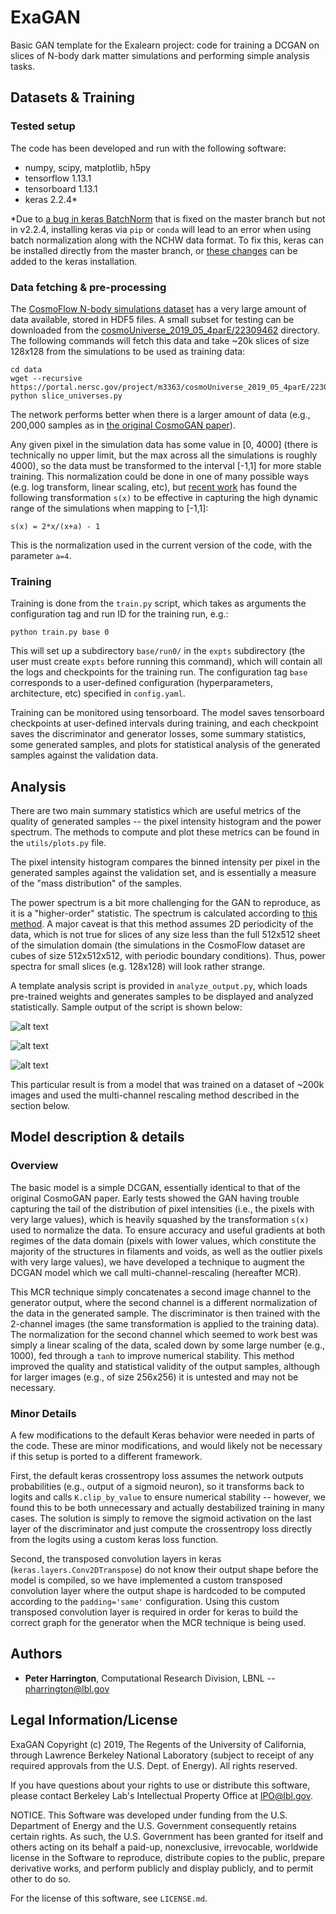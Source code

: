 
# ExaGAN

Basic GAN template for the Exalearn project: code for training a DCGAN on slices of N-body dark matter simulations and performing simple analysis tasks.

## Datasets & Training

### Tested setup
The code has been developed and run with the following software:
* numpy, scipy, matplotlib, h5py
* tensorflow 1.13.1
* tensorboard 1.13.1
* keras 2.2.4\*

\*Due to [a bug in keras BatchNorm](https://github.com/keras-team/keras/issues/10648) that is fixed on the master branch but not in v2.2.4, installing keras via `pip` or `conda`  will lead to an error when using batch normalization along with the NCHW data format. To fix this, keras can be installed directly from the master branch, or [these changes](https://github.com/keras-team/keras/commit/e3a2f7d29f2f1c21ecc978bd0038b1d1330d33c2) can be added to the keras installation.

### Data fetching & pre-processing

The [CosmoFlow N-body simulations dataset](https://portal.nersc.gov/project/m3363/) has a very large amount of data available, stored in HDF5 files. A small subset for testing can be downloaded from the  [cosmoUniverse_2019_05_4parE/22309462](https://portal.nersc.gov/project/m3363/cosmoUniverse_2019_05_4parE/22309462/) directory. The following commands will fetch this data and take ~20k slices of size 128x128 from the simulations to be used as training data:
```
cd data
wget --recursive https://portal.nersc.gov/project/m3363/cosmoUniverse_2019_05_4parE/22309462
python slice_universes.py
```
The network performs better when there is a larger amount of data (e.g., 200,000 samples as in [the original CosmoGAN paper](https://arxiv.org/pdf/1706.02390.pdf)).

Any given pixel in the simulation data has some value in \[0, 4000\] (there is technically no upper limit, but the max across all the simulations is roughly 4000), so the data must be transformed to the interval \[-1,1\] for more stable training. This normalization could be done in one of many possible ways (e.g. log transform, linear scaling, etc), but [ recent work](https://arxiv.org/abs/1801.09070) has found the following transformation `s(x)` to be effective in capturing the high dynamic range of the simulations when mapping to \[-1,1\]:

```s(x) = 2*x/(x+a) - 1```

This is the normalization used in the current version of the code, with the parameter `a=4`.

### Training

Training is done from the `train.py` script, which takes as arguments the configuration tag and run ID for the training run, e.g.:
```
python train.py base 0
```
This will set up a subdirectory `base/run0/` in the `expts` subdirectory (the user must create `expts` before running this command), which will contain all the logs and checkpoints for the training run. The configuration tag `base` corresponds to a user-defined configuration (hyperparameters, architecture, etc) specified in `config.yaml`.

Training can be monitored using tensorboard. The model saves tensorboard checkpoints at user-defined intervals during training, and each checkpoint saves the discriminator and generator losses,  some summary statistics, some generated samples, and plots for statistical analysis of the generated samples against the validation data.

## Analysis
 There are two main summary statistics which are useful metrics of the quality of generated samples -- the pixel intensity histogram and the power spectrum. The methods to compute and plot these metrics can be found in the `utils/plots.py` file. 

The pixel intensity histogram compares the binned intensity per pixel in the generated samples against the validation set, and is essentially a measure of the "mass distribution" of the samples. 

The power spectrum is a bit more challenging for the GAN to reproduce, as it is a "higher-order" statistic. The spectrum is calculated according to [this method](https://www.astrobetter.com/blog/2010/03/03/fourier-transforms-of-images-in-python/). A major caveat is that this method assumes 2D periodicity of the data, which is not true for slices of any size less than the full 512x512 sheet of the simulation domain (the simulations in the CosmoFlow dataset are cubes of size 512x512x512, with periodic boundary conditions). Thus, power spectra for small slices (e.g. 128x128) will look rather strange.
 
A template analysis script is provided in `analyze_output.py`, which loads pre-trained weights and generates samples to be displayed and analyzed statistically. Sample output of the script is shown below:

![alt text](https://raw.githubusercontent.com/pzharrington/ExaGAN/master/sample_images/generated_images.png)

![alt text](https://raw.githubusercontent.com/pzharrington/ExaGAN/master/sample_images/pixel_intensity.png)

![alt text](https://raw.githubusercontent.com/pzharrington/ExaGAN/master/sample_images/power_spectrum.png)

This particular result is from a model that was trained on a dataset of ~200k images and used the multi-channel rescaling method described in the section below.


## Model description & details

### Overview
The basic model is a simple DCGAN, essentially identical to that of the original CosmoGAN paper.  Early tests showed the GAN having trouble capturing the tail of the distribution of pixel intensities (i.e., the pixels with very large values), which is heavily squashed by the transformation `s(x)` used to normalize the data. To ensure accuracy and useful gradients at both regimes of the data domain (pixels with lower values, which constitute the majority of the structures in filaments and voids, as well as the outlier pixels with very large values), we have developed a technique to augment the DCGAN model which we call multi-channel-rescaling (hereafter MCR). 

This MCR technique simply concatenates a second image channel to the generator output, where the second channel is a different normalization of the data in the generated sample. The discriminator is then trained with the 2-channel images (the same transformation is applied to the training data). The normalization for the second channel which seemed to work best was simply a linear scaling of the data, scaled down by some large number (e.g., 1000), fed through a `tanh` to improve numerical stability. This method improved the quality and statistical validity of the output samples, although for larger images (e.g., of size 256x256) it is untested and may not be necessary.

### Minor Details 
A few modifications to the default Keras behavior were needed in parts of the code. These are minor modifications, and would likely not be necessary if this setup is ported to a different framework.

First, the default keras crossentropy loss assumes the network outputs probabilities (e.g., output of a sigmoid neuron), so it transforms back to logits and calls `K.clip_by_value`  to ensure numerical stability -- however, we found this to be both unnecessary and actually destabilized training in many cases. The solution is simply to remove the sigmoid activation on the last layer of the discriminator and just compute the crossentropy loss directly from the logits using a custom keras loss function.

Second, the transposed convolution layers in keras (`keras.layers.Conv2DTranspose`) do not know their output shape before the model is compiled, so we have implemented a custom transposed convolution layer where the output shape is hardcoded to be computed according to the `padding='same'` configuration. Using this custom transposed convolution layer is required in order for keras to build the correct graph for the generator when the MCR technique is being used.

## Authors

* **Peter Harrington**,  Computational Research Division, LBNL  -- pharrington@lbl.gov

## Legal Information/License

ExaGAN Copyright (c) 2019, The Regents of the University of California, through Lawrence Berkeley National Laboratory (subject to receipt of any required approvals from the U.S. Dept. of Energy).  All rights reserved.

If you have questions about your rights to use or distribute this software, please contact Berkeley Lab's Intellectual Property Office at IPO@lbl.gov.

NOTICE.  This Software was developed under funding from the U.S. Department of Energy and the U.S. Government consequently retains certain rights. As such, the U.S. Government has been granted for itself and others acting on its behalf a paid-up, nonexclusive, irrevocable, worldwide license in the Software to reproduce, distribute copies to the public, prepare derivative works, and perform publicly and display publicly, and to permit other to do so.

For the license of this software, see `LICENSE.md`.

